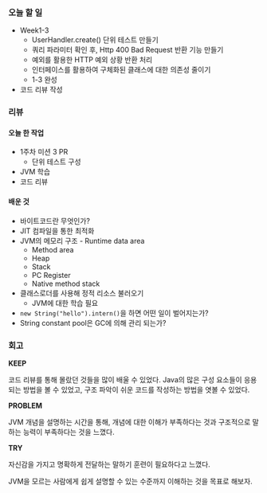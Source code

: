 ### 오늘 할 일

- Week1-3
	- UserHandler.create() 단위 테스트 만들기
	- 쿼리 파라미터 확인 후, Http 400 Bad Request 반환 기능 만들기
	- 예외를 활용한 HTTP 예외 상황 반환 처리
	- 인터페이스를 활용하여 구체화된 클래스에 대한 의존성 줄이기
	- 1-3 완성
- 코드 리뷰 작성

### 리뷰

#### 오늘 한 작업

- 1주차 미션 3 PR
	- 단위 테스트 구성
- JVM 학습
- 코드 리뷰

#### 배운 것

- 바이트코드란 무엇인가?
- JIT 컴파일을 통한 최적화
- JVM의 메모리 구조 - Runtime data area
	- Method area
	- Heap
	- Stack
	- PC Register
	- Native method stack
- 클래스로더를 사용해 정적 리소스 불러오기
	- JVM에 대한 학습 필요
- `new String("hello").intern()`을 하면 어떤 일이 벌어지는가?
- String constant pool은 GC에 의해 관리 되는가?

### 회고

**KEEP**

코드 리뷰를 통해 몰랐던 것들을 많이 배울 수 있었다. Java의 많은 구성 요소들이 응용되는 방법을 볼 수 있었고, 구조 파악이 쉬운 코드를 작성하는 방법을 엿볼 수 있었다.

**PROBLEM**

JVM 개념을 설명하는 시간을 통해, 개념에 대한 이해가 부족하다는 것과 구조적으로 말하는 능력이 부족하다는 것을 느꼈다.

**TRY**

자신감을 가지고 명확하게 전달하는 말하기 훈련이 필요하다고 느꼈다. 

JVM을 모르는 사람에게 쉽게 설명할 수 있는 수준까지 이해하는 것을 목표로 해보자.


